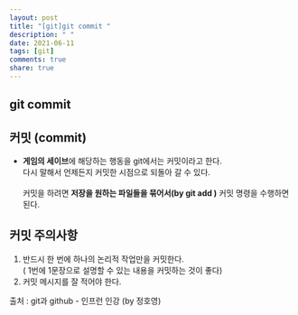 ```yaml
---
layout: post
title: "[git]git commit "
description: " "
date: 2021-06-11
tags: [git]
comments: true
share: true
---
```



## git commit 

## 커밋 (commit)

* **게임의 세이브**에 해당하는 행동을 git에서는 커밋이라고 한다. 
<br>다시 말해서 언제든지 커밋한 시점으로 되돌아 갈 수 있다.    
<br>커밋을 하려면 **저장을 원하는 파일들을 묶어서(by git add )** 커밋 명령을 수행하면 된다. 

## 커밋 주의사항

1. 반드시 한 번에 하나의 논리적 작업만을 커밋한다.
<br>( 1번에 1문장으로 설명할 수 있는 내용을 커밋하는 것이 좋다)  
2. 커밋 메시지를 잘 적어야 한다.


출처 : git과 github - 인프런 인강 (by 정호영)    

